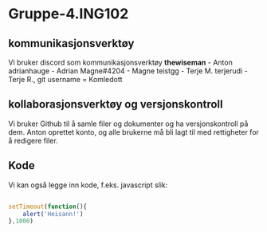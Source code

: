 # Gruppe-4.ING102


## kommunikasjonsverktøy

Vi bruker discord som kommunikasjonsverktøy
__thewiseman__ - Anton
adrianhauge - Adrian
Magne#4204 - Magne
teistgg - Terje M. 
terjerudi - Terje R., git username = Komledott

## kollaborasjonsverktøy og versjonskontroll

Vi bruker Github til å samle filer og dokumenter og ha versjonskontroll på dem. 
Anton oprettet konto, og alle brukerne må bli lagt til med rettigheter for å redigere filer. 

## Kode

Vi kan også legge inn kode, f.eks. javascript slik:
```javascript

setTimeout(function(){
	alert('Heisann!')
},1000)

```
